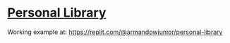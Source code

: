 # [Personal Library](https://www.freecodecamp.org/learn/quality-assurance/quality-assurance-projects/personal-library)

Working example at: https://replit.com/@armandowjunior/personal-library

